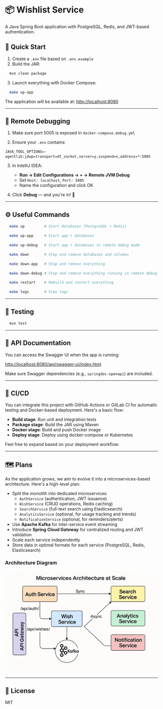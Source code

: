 # 📦 Wishlist Service

A Java Spring Boot application with PostgreSQL, Redis, and JWT-based authentication.

## 🚀 Quick Start

1. Create a `.env` file based on `.env.example`
2. Build the JAR:

```bash
  mvn clean package
```

3. Launch everything with Docker Compose:

```bash
  make up-app
```

The application will be available at: [http://localhost:8080](http://localhost:8080)

---

## 🐞 Remote Debugging

1. Make sure port 5005 is exposed in `docker-compose.debug.yml`

2. Ensure your `.env` contains:
```env
JAVA_TOOL_OPTIONS=-agentlib:jdwp=transport=dt_socket,server=y,suspend=n,address=*:5005
```

3. In IntelliJ IDEA:
    - **Run → Edit Configurations → + → Remote JVM Debug**
    - Set `Host: localhost`, `Port: 5005`
    - Name the configuration and click OK

4. Click **Debug** — and you're in! 🐛

---

## ⚙️ Useful Commands

```bash
  make up         # Start databases (PostgreSQL + Redis)
```
```bash
  make up-app     # Start app + databases
```
```bash
  make up-debug   # Start app + databases in remote debug mode
```
```bash
  make down       # Stop and remove databases and volumes
```
```bash
  make down-app   # Stop and remove everything
```
```bash
  make down-debug # Stop and remove everything running in remote debug mode
```
```bash
  make restart    # Rebuild and restart everything
```
```bash
  make logs       # View logs
```

---

## 🧪 Testing

```bash
  mvn test
```

---

## 📘 API Documentation

You can access the Swagger UI when the app is running:

[http://localhost:8080/api/swagger-ui/index.html](http://localhost:8080/api/swagger-ui/index.html)

Make sure Swagger dependencies (e.g., `springdoc-openapi`) are included.

---

## 🔄 CI/CD

You can integrate this project with GitHub Actions or GitLab CI for automatic testing and Docker-based deployment. Here's a basic flow:

- **Build stage**: Run unit and integration tests
- **Package stage**: Build the JAR using Maven
- **Docker stage**: Build and push Docker image
- **Deploy stage**: Deploy using docker-compose or Kubernetes

Feel free to expand based on your deployment workflow.

---

## 🗺️ Plans

As the application grows, we aim to evolve it into a microservices-based architecture. Here's a high-level plan:

- Split the monolith into dedicated microservices:
   - `AuthService` (authentication, JWT issuance)
   - `WishService` (CRUD operations, Redis caching)
   - `SearchService` (full-text search using Elasticsearch)
   - `AnalyticsService` (optional, for usage tracking and trends)
   - `NotificationService` (optional, for reminders/alerts)
- Use **Apache Kafka** for inter-service event streaming
- Introduce **Spring Cloud Gateway** for centralized routing and JWT validation
- Scale each service independently
- Store data in optimal formats for each service (PostgreSQL, Redis, Elasticsearch)

### Architecture Diagram

![Microservices Architecture](assets/architecture.png)

---

## 📝 License
MIT
